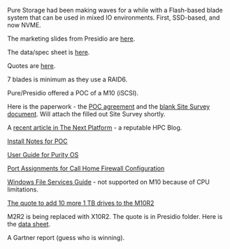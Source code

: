 Pure Storage had been making waves for a while with a Flash-based blade system that can be used in mixed IO environments. 
First, SSD-based, and now NVME.
$$$$$$$$

The marketing slides from Presidio are [here](https://pomona.box.com/s/3iubf3iuq7ephv1cdy00a3wknwgvm9vm).

The data/spec sheet is [here](https://github.com/Pomona-ITS/hpc/blob/master/design/vendors/Pure%20Storage/ps_ds8p_data-platform_01.pdf).

Quotes are [here](https://github.com/Pomona-ITS/hpc/tree/master/design/vendors/Presidio/quotes).

7 blades is minimum as they use a RAID6.

Pure/Presidio offered a POC of a M10 (iSCSI).

Here is the paperwork - the [POC agreement](https://github.com/Pomona-ITS/hpc/blob/master/design/vendors/Pure%20Storage/Pomona%20College%20Master%20Eval%20Agmt%20Mar%2016%202018-14255.pdf) and the [blank Site Survey document](https://github.com/Pomona-ITS/hpc/blob/master/design/vendors/Pure%20Storage/Pomona%20College%20FlashArray%20M%20POC%20-%20Pre-Install%20Checklist%20and%20Site%20Survey.docx). Will attach the filled out Site Survey shortly.

A [recent article in The Next Platform](https://www.nextplatform.com/2018/03/12/why-cisco-should-and-should-not-acquire-pure-storage/) - a reputable HPC Blog.

[Install Notes for POC](https://github.com/Pomona-ITS/hpc/blob/master/design/vendors/Pure%20Storage/install_notes_04112018.md)

[User Guide for Purity OS](https://github.com/Pomona-ITS/hpc/blob/master/design/vendors/Pure%20Storage/PurityFA_5.0.0_FlashArray_User_Guide.pdf)

[Port Assignments for Call Home Firewall Configuration](https://github.com/Pomona-ITS/hpc/blob/master/design/vendors/Pure%20Storage/FlashArray%20Port%20Assignments.pdf)

[Windows File Services Guide](https://github.com/Pomona-ITS/hpc/blob/master/design/vendors/Pure%20Storage/Windows%20File%20Services%20on%20Purity%20RUN.pdf) - not supported on M10 because of CPU limitations.

[The quote to add 10 more 1 TB drives to the M10R2](https://github.com/Pomona-ITS/hpc/blob/master/design/vendors/Presidio/quotes/Pomona%20College%20Pure%20Storage%20FlashArray%20m%20Chassis%20Datapack%2010TB%20Quote%202003218802735-01%2004-20-18.pdf)

M2R2 is being replaced with X10R2. The quote is in Presidio folder. Here is the [data sheet](https://github.com/Pomona-ITS/hpc/blob/master/design/vendors/Pure%20Storage/ps_ds_flasharray_03.pdf).

A Gartner report (guess who is winning).

